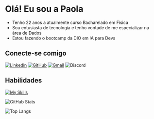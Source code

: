 # Olá! Eu sou a Paola

- Tenho 22 anos a atualmente curso Bacharelado em Física
- Sou entusiasta de tecnologia e tenho vontade de me especializar na área de Dados
- Estou fazendo o bootcamp da DIO em IA para Devs

## Conecte-se comigo

[![Linkedin](https://img.shields.io/badge/-Linkedin-%23E4405F?style=for-the-badge&logo=linkedin&logoColor=white)](https:://www.linkedin.com/in/paola-rebeca-storino-azzar-440934203)
[![GitHub](https://img.shields.io/badge/GitHub-100000?style=for-the-badge&logo=github&logoColor=white)](https://github.com/paolers)
[![Gmail](https://img.shields.io/badge/Gmail-333333?style=for-the-badge&logo=gmail&logoColor=red)](mailto:paola.azzar@gmail.com)
![Discord](https://img.shields.io/discord/:paolers)


## Habilidades

[![My Skills](https://skillicons.dev/icons?i=python,julia,latex,obsidian,blender)](https://skillicons.dev)


![GitHub Stats](https://github-readme-stats.vercel.app/api?username=paolers&theme=transparent&bg_color=ec63a1&border_color=ffff&show_icons=true&icon_color=30A3DC&title_color=E94D5F&text_color=FFF)

![Top Langs](https://github-readme-stats-git-masterrstaa-rickstaa.vercel.app/api/top-langs/?username=paolers&layout=compact&bg_color=ec63a1&border_color=ffff&title_color=E94D5F&text_color=FFF)
